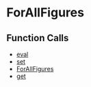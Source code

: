 # ForAllFigures

## Function Calls
- [eval](Graphics/eval.md)
- [set](Graphics/set.md)
- [ForAllFigures](Graphics/ForAllFigures.md)
- [get](Graphics/get.md)
